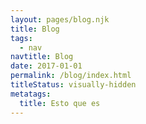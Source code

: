 ```yaml
---
layout: pages/blog.njk
title: Blog
tags:
  - nav
navtitle: Blog
date: 2017-01-01
permalink: /blog/index.html
titleStatus: visually-hidden
metatags:
  title: Esto que es
---
```

